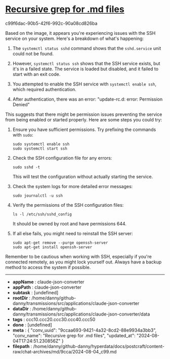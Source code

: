 # [Recursive grep for .md files](https://claude.ai/chat/9ccaa693-9421-4a32-8cd2-88e9934a3bb3)

c99f6dac-90b5-42f6-992c-90a08cd826ba

 Based on the image, it appears you're experiencing issues with the SSH service on your system. Here's a breakdown of what's happening:

1. The `systemctl status sshd` command shows that the `sshd.service` unit could not be found.

2. However, `systemctl status ssh` shows that the SSH service exists, but it's in a failed state. The service is loaded but disabled, and it failed to start with an exit code.

3. You attempted to enable the SSH service with `systemctl enable ssh`, which required authentication.

4. After authentication, there was an error: "update-rc.d: error: Permission Denied"

This suggests that there might be permission issues preventing the service from being enabled or started properly. Here are some steps you could try:

1. Ensure you have sufficient permissions. Try prefixing the commands with `sudo`:
   ```
   sudo systemctl enable ssh
   sudo systemctl start ssh
   ```

2. Check the SSH configuration file for any errors:
   ```
   sudo sshd -t
   ```
   This will test the configuration without actually starting the service.

3. Check the system logs for more detailed error messages:
   ```
   sudo journalctl -u ssh
   ```

4. Verify the permissions of the SSH configuration files:
   ```
   ls -l /etc/ssh/sshd_config
   ```
   It should be owned by root and have permissions 644.

5. If all else fails, you might need to reinstall the SSH server:
   ```
   sudo apt-get remove --purge openssh-server
   sudo apt-get install openssh-server
   ```

Remember to be cautious when working with SSH, especially if you're connected remotely, as you might lock yourself out. Always have a backup method to access the system if possible.

---

* **appName** : claude-json-converter
* **appPath** : claude-json-converter
* **subtask** : [undefined]
* **rootDir** : /home/danny/github-danny/transmissions/src/applications/claude-json-converter
* **dataDir** : /home/danny/github-danny/transmissions/src/applications/claude-json-converter/data
* **tags** : ccc10.ccc20.ccc30.ccc40.ccc50
* **done** : [undefined]
* **meta** : {
  "conv_uuid": "9ccaa693-9421-4a32-8cd2-88e9934a3bb3",
  "conv_name": "Recursive grep for .md files",
  "updated_at": "2024-08-04T17:24:51.230856Z"
}
* **filepath** : /home/danny/github-danny/hyperdata/docs/postcraft/content-raw/chat-archives/md/9cca/2024-08-04_c99.md